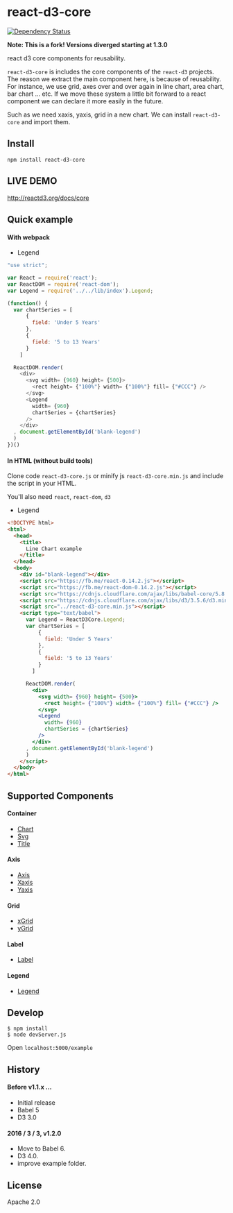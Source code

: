 # react-d3-core

[![Dependency Status](https://gemnasium.com/react-d3/react-d3-core.svg)](https://gemnasium.com/react-d3/react-d3-core)

**Note: This is a fork! Versions diverged starting at 1.3.0**

react d3 core components for reusability.

`react-d3-core` is includes the core components of the `react-d3` projects. The reason we extract the main component here, is because of reusability. For instance, we use grid, axes over and over again in line chart, area chart, bar chart ... etc. If we move these system a little bit forward to a react component we can declare it more easily in the future.  

Such as we need xaxis, yaxis, grid in a new chart.  We can install `react-d3-core` and import them.


## Install

```
npm install react-d3-core
```

## LIVE DEMO

http://reactd3.org/docs/core


## Quick example

#### With webpack

- Legend

```js
"use strict";

var React = require('react');
var ReactDOM = require('react-dom');
var Legend = require('../../lib/index').Legend;

(function() {
  var chartSeries = [
      {
        field: 'Under 5 Years'
      },
      {
        field: '5 to 13 Years'
      }
    ]

  ReactDOM.render(
    <div>
      <svg width= {960} height= {500}>
        <rect height= {"100%"} width= {"100%"} fill= {"#CCC"} />
      </svg>
      <Legend
        width= {960}
        chartSeries = {chartSeries}
      />
    </div>
  , document.getElementById('blank-legend')
  )
})()
```


#### In HTML (without build tools)

Clone code `react-d3-core.js` or minify js `react-d3-core.min.js` and include the script in your HTML.

You'll also need `react`, `react-dom`, `d3`

- Legend

```html
<!DOCTYPE html>
<html>
  <head>
    <title>
      Line Chart example
    </title>
  </head>
  <body>
    <div id="blank-legend"></div>
    <script src="https://fb.me/react-0.14.2.js"></script>
    <script src="https://fb.me/react-dom-0.14.2.js"></script>
    <script src="https://cdnjs.cloudflare.com/ajax/libs/babel-core/5.8.23/browser.min.js"></script>
    <script src="https://cdnjs.cloudflare.com/ajax/libs/d3/3.5.6/d3.min.js"></script>
    <script src="../react-d3-core.min.js"></script>
    <script type="text/babel">
      var Legend = ReactD3Core.Legend;
      var chartSeries = [
          {
            field: 'Under 5 Years'
          },
          {
            field: '5 to 13 Years'
          }
        ]

      ReactDOM.render(
        <div>
          <svg width= {960} height= {500}>
            <rect height= {"100%"} width= {"100%"} fill= {"#CCC"} />
          </svg>
          <Legend
            width= {960}
            chartSeries = {chartSeries}
          />
        </div>
      , document.getElementById('blank-legend')
      )
    </script>
  </body>
</html>
```

## Supported Components

#### Container

- [Chart](./docs/container.md)
- [Svg](./docs/svg.md)
- [Title](./docs/title.md)

#### Axis

- [Axis](./docs/axis.md)
- [Xaxis](./docs/xaxis.md)
- [Yaxis](./docs/yaxis.md)

#### Grid

- [xGrid](./docs/xgrid.md)
- [yGrid](./docs/ygrid.md)

#### Label

- [Label](./docs/label.md)

#### Legend

- [Legend](./docs/legend.md)


## Develop

```
$ npm install
$ node devServer.js
```

Open `localhost:5000/example`

## History

#### Before v1.1.x ...
  
  - Initial release
  - Babel 5
  - D3 3.0

#### 2016 / 3 / 3, v1.2.0
  
  - Move to Babel 6.
  - D3 4.0.
  - improve example folder.


## License

Apache 2.0
